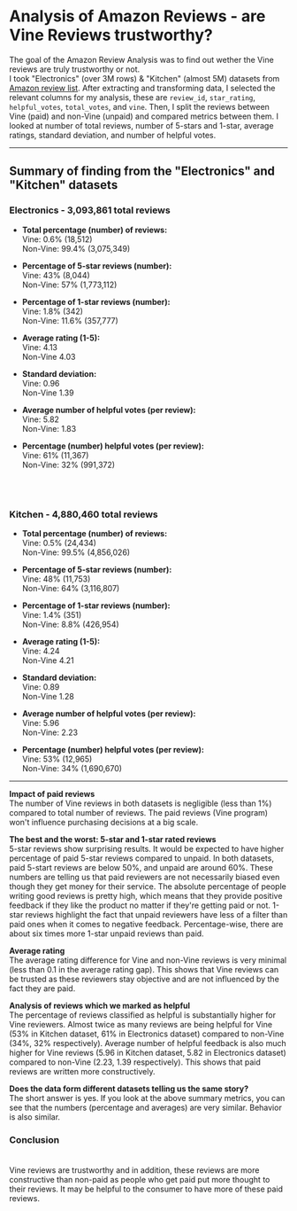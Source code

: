 # Analysis of Amazon Reviews - are Vine Reviews trustworthy?

The goal of the Amazon Review Analysis was to find out wether the Vine reviews are truly trustworthy or not. <br>
I took "Electronics" (over 3M rows) & "Kitchen" (almost 5M) datasets from [Amazon review list](https://s3.amazonaws.com/amazon-reviews-pds/tsv/index.txt). After extracting and transforming data, I selected the relevant columns for my analysis, these are `review_id`, `star_rating`, `helpful_votes`, `total_votes`, and `vine`. Then, I split the reviews between Vine (paid) and non-Vine (unpaid) and compared metrics between them. I looked at number of total reviews, number of 5-stars and 1-star, average ratings, standard deviation, and number of helpful votes. <br>

---

## Summary of finding from the "Electronics" and "Kitchen" datasets <br>

### Electronics - 3,093,861 total reviews <br>

* **Total percentage (number) of reviews:** <br>
Vine:           0.6% (18,512) <br>
Non-Vine:       99.4% (3,075,349) <br>

* **Percentage of 5-star reviews (number):**    
Vine:           43% (8,044)<br>
Non-Vine:       57% (1,773,112)<br>

* **Percentage of 1-star reviews (number):**    
Vine:           1.8% (342)<br>
Non-Vine:       11.6% (357,777) <br>

* **Average rating (1-5):** <br>
Vine:           4.13 <br>
Non-Vine        4.03 <br>

* **Standard deviation:** <br>
Vine:           0.96 <br>
Non-Vine        1.39 <br>

* **Average number of helpful votes (per review):** <br>
Vine:           5.82 <br>
Non-Vine:       1.83 <br>

* **Percentage (number) helpful votes (per review):** <br>
Vine:           61% (11,367) <br>
Non-Vine:       32% (991,372) <br>
<br>
<br>

### Kitchen - 4,880,460 total reviews <br>

* **Total percentage (number) of reviews:** <br>
Vine:           0.5% (24,434) <br>
Non-Vine:       99.5% (4,856,026) <br>

* **Percentage of 5-star reviews (number):**   
Vine:           48% (11,753) <br>
Non-Vine:       64% (3,116,807) <br>

* **Percentage of 1-star reviews (number):**   
Vine:           1.4% (351)<br>
Non-Vine:       8.8% (426,954) <br>

* **Average rating (1-5):** <br>
Vine:           4.24<br>
Non-Vine        4.21 <br>

* **Standard deviation:** <br>
Vine:           0.89<br>
Non-Vine        1.28 <br>

* **Average number of helpful votes (per review):** <br>
Vine:           5.96<br>
Non-Vine:       2.23 <br>

* **Percentage (number) helpful votes (per review):** <br>
Vine:           53% (12,965)<br>
Non-Vine:       34% (1,690,670) <br>

---

**Impact of paid reviews** <br>
The number of Vine reviews in both datasets is negligible (less than 1%) compared to total number of reviews. The paid reviews (Vine program) won't influence purchasing decisions at a big scale.  <br>

**The best and the worst: 5-star and 1-star rated reviews** <br>
5-star reviews show surprising results. It would be expected to have higher percentage of paid 5-star reviews compared to unpaid. In both datasets, paid 5-start reviews are below 50%, and unpaid are around 60%. These numbers are telling us that paid reviewers are not necessarily biased even though they get money for their service. The absolute percentage of people writing good reviews is pretty high, which means that they provide positive feedback if they like the product no matter if they're getting paid or not.
1-star reviews highlight the fact that unpaid reviewers have less of a filter than paid ones when it comes to negative feedback. Percentage-wise, there are about six times more 1-star unpaid reviews than paid. <br>

**Average rating** <br>
The average rating difference for Vine and non-Vine reviews is very minimal (less than 0.1 in the average rating gap). This shows that Vine reviews can be trusted as these reviewers stay objective and are not influenced by the fact they are paid. <br>

**Analysis of reviews which we marked as helpful** <br>
The percentage of reviews classified as helpful is substantially higher for Vine reviewers. Almost twice as many reviews are being helpful for Vine (53% in Kitchen dataset, 61% in Electronics dataset) compared to non-Vine (34%, 32% respectively). Average number of helpful feedback is also much higher for Vine reviews (5.96 in Kitchen dataset, 5.82 in Electronics dataset) compared to non-Vine (2.23, 1.39 respectively). This shows that paid reviews are written more constructively. <br>

**Does the data form different datasets telling us the same story?** <br>
The short answer is yes. If you look at the above summary metrics, you can see that the numbers (percentage and averages) are very similar. Behavior is also similar. <br>


### Conclusion <br><br>
Vine reviews are trustworthy and in addition, these reviews are more constructive than non-paid as people who get paid put more thought to their reviews. It may be helpful to the consumer to have more of these paid reviews.